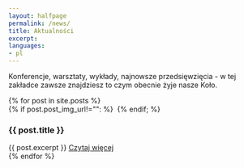```yaml
---
layout: halfpage
permalink: /news/
title: Aktualności
excerpt: 
languages:
- pl
---
```

Konferencje, warsztaty, wykłady, najnowsze przedsięwzięcia - w tej zakładce zawsze znajdziesz to czym obecnie żyje nasze Koło. 

<div>
<section class="features">
{% for post in site.posts %}
	<article>	
		{% if post.post_img_url!="": %}
    		<a href="{{ post.url }}" class="image"><img src="{{ post.post_img_url }}" alt="" /></a>
    	{% endif; %}
		<h3 class="major">{{ post.title }}</h3>
		{{ post.excerpt }}
		<a href="{{ post.url }}" class="special">Czytaj więcej</a>		
    </article>
{% endfor %}
</section>	
</div>